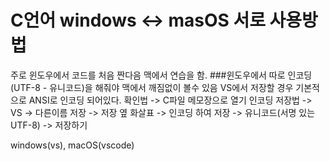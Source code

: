 # C언어 windows <-> masOS 서로 사용방법

주로 윈도우에서 코드를 처음 짠다음 맥에서 연습을 함. 
###윈도우에서 따로 인코딩(UTF-8 - 유니코드)을 해줘야 맥에서 깨짐없이 볼수 있음
VS에서 저장할 경우 기본적으로 ANSI로 인코딩 되어있다.
  확인법 -> C파일 메모장으로 열기
인코딩 저장법 -> VS -> 다른이름 저장 -> 저장 옆 화살표 -> 인코딩 하여 저장 -> 유니코드(서명 있는 UTF-8) -> 저장하기

windows(vs), macOS(vscode)
